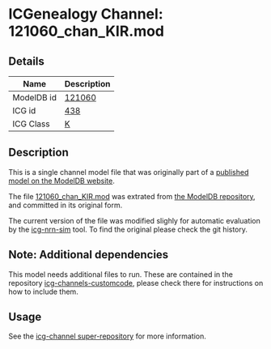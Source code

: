 # ICGenealogy Channel: 121060\_chan\_KIR.mod

## Details

Name | Description
---- | -----------
ModelDB id | [121060](http://senselab.med.yale.edu/ModelDB/ShowModel.cshtml?model=121060)
ICG id | [438](http://icg.neurotheory.ox.ac.uk/channels/1/438)
ICG Class | [K](http://icg.neurotheory.ox.ac.uk/channels/1)

## Description

This is a single channel model file that was originally part of a [published model on the ModelDB website](http://senselab.med.yale.edu/mModelDB/ShowModel.cshtml?model=121060).


The file [121060\_chan\_KIR.mod](121060_chan_KIR.mod) was extrated from [the ModelDB repository](http://senselab.med.yale.edu/ModelDB/ShowModel.cshtml?model=121060), and committed in its original form.

The current version of the file was modified slighly for automatic evaluation by the [icg-nrn-sim](https://github.com/icgenealogy/icg-nrn-sim) tool. To find the original please check the git history.


## Note: Additional dependencies
This model needs additional files to run. These are contained in the repository [icg-channels-customcode](https://github.com/icgenealogy/icg-channels-customcode), please check there for instructions on how to include them.


## Usage

See the [icg-channel super-repository](https://github.com/icgenealogy/icg-channels) for more information.